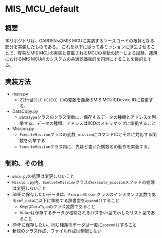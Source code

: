 # MIS_MCU_default
## 概要
本リポジトリは、GARDENsのMIS MCUに実装するソースコードの根幹となる部分を実装したものである。
これを以下に従って各ミッションに派生させることで、容易なMIS MCUの実装と搭載されるMCUの挙動の統一による試験、運用におけるMIS MCU内のシステムの共通認識目的を円滑にすることを目的とする。

## 実装方法
- main.py
  - 22行目`SELF_DEVICE_ID`の変数を自身のMIS MCUのDevice IDに変更する。
- DataCopy.py
  - `DataType`クラスのクラス変数に、保存するデータの種類とアドレスを列挙する。データの種類、アドレスはIICDのメモリマップに準拠すること
- Mission.py
  - `ExecuteMission`クラスの変数`_mission`にコマンドIDとそれに対応する関数を列挙する
  - `ExecuteMission`クラス内に、先ほど書いた関数名の動作を実装する。

## 制約、その他
- `main.py`の処理は変更しないこと
- `Mission.py`内、`ExecueteMission`クラスの`execute_mission`メソッドの処理は変更しないこと
- SMFに保存したいデータは、`ExecuteMisson`クラスのインスタンス変数である`smf_data`に以下に準拠する辞書型を`append()`すること
  - Keyは`DataType`のクラス変数であること
  - Valueは保存するデータが格納されるパスをstr型で示したリスト型であること
- SMFに保存したい、同じ種類のデータは一度に`append()`すること
- 新規のクラス作成、ファイル作成は制限しない
